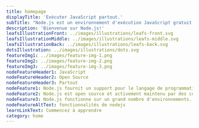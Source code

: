 ```yaml
---
title: homepage
displayTitle: 'Exécuter JavaScript partout.'
subTitle: "Node.js est un environnement d'exécution JavaScript gratuit, ouvert et multiplateforme qui permet aux développeurs d'écrire des outils en ligne de commande et des scripts côté serveur en dehors d'un navigateur."
description: 'Bienvenue sur Node.js!'
leafsIllustrationFront: ../images/illustrations/leafs-front.svg
leafsIllustrationMiddle: ../images/illustrations/leafs-middle.svg
leafsIllustrationBack: ../images/illustrations/leafs-back.svg
dotsIllustration: ../images/illustrations/dots.svg
featureImg1: ../images/feature-img-1.png
featureImg2: ../images/feature-img-2.png
featureImg3: ../images/feature-img-3.png
nodeFeatureHeader1: JavaScript
nodeFeatureHeader2: Open Source
nodeFeatureHeader3: Partout
nodeFeature1: Node.js fournit un support pour le langage de programmation JavaScript.
nodeFeature2: Node.js est open source et activement maintenu par des contributeurs du monde entier.
nodeFeature3: Node.js fonctionne sur un grand nombre d'environnements.
nodeFeatureAltText: fonctionnalités de nodejs
learnLinkText: Commencez à apprendre
category: home
---
```

